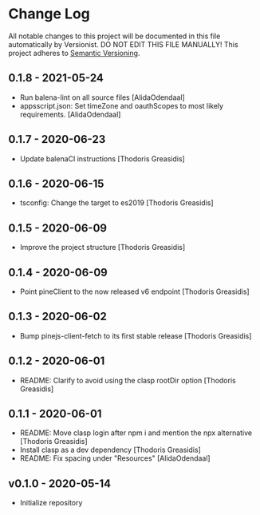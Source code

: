 # Change Log

All notable changes to this project will be documented in this file
automatically by Versionist. DO NOT EDIT THIS FILE MANUALLY!
This project adheres to [Semantic Versioning](http://semver.org/).

## 0.1.8 - 2021-05-24

* Run balena-lint on all source files [AlidaOdendaal]
* appsscript.json: Set timeZone and oauthScopes to most likely requirements. [AlidaOdendaal]

## 0.1.7 - 2020-06-23

* Update balenaCI instructions [Thodoris Greasidis]

## 0.1.6 - 2020-06-15

* tsconfig: Change the target to es2019 [Thodoris Greasidis]

## 0.1.5 - 2020-06-09

* Improve the project structure [Thodoris Greasidis]

## 0.1.4 - 2020-06-09

* Point pineClient to the now released v6 endpoint [Thodoris Greasidis]

## 0.1.3 - 2020-06-02

* Bump pinejs-client-fetch to its first stable release [Thodoris Greasidis]

## 0.1.2 - 2020-06-01

* README: Clarify to avoid using the clasp rootDir option [Thodoris Greasidis]

## 0.1.1 - 2020-06-01

* README: Move clasp login after npm i and mention the npx alternative [Thodoris Greasidis]
* Install clasp as a dev dependency [Thodoris Greasidis]
* README: Fix spacing under "Resources" [AlidaOdendaal]

## v0.1.0 - 2020-05-14

* Initialize repository
